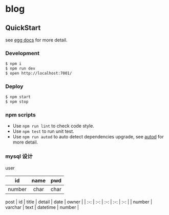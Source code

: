 # blog



## QuickStart

<!-- add docs here for user -->

see [egg docs][egg] for more detail.

### Development

```bash
$ npm i
$ npm run dev
$ open http://localhost:7001/
```

### Deploy

```bash
$ npm start
$ npm stop
```

### npm scripts

- Use `npm run lint` to check code style.
- Use `npm test` to run unit test.
- Use `npm run autod` to auto detect dependencies upgrade, see [autod](https://www.npmjs.com/package/autod) for more detail.

[egg]: https://eggjs.org

### mysql 设计

user

| id | name | pwd |
| :-: | :-: | :-: |
| number | char | char |
post
| id | title | detail | date | owner |
| :-: | :-: | :-: | :-: | :-: |
| number | varchar | text | datetime | number |
